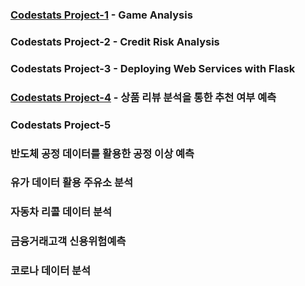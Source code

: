 ### [Codestats Project-1](https://github.com/Raziel-JKM/Mini-Project/tree/main/Codestats%20Project-1) - Game Analysis

### Codestats Project-2 - Credit Risk Analysis

### Codestats Project-3 - Deploying Web Services with Flask

### [Codestats Project-4](https://github.com/Raziel-JKM/Mini-Project/tree/main/Codestats%20Project-4) - 상품 리뷰 분석을 통한 추천 여부 예측

### Codestats Project-5

### 반도체 공정 데이터를 활용한 공정 이상 예측

### 유가 데이터 활용 주유소 분석

### 자동차 리콜 데이터 분석

### 금융거래고객 신용위험예측

### 코로나 데이터 분석
